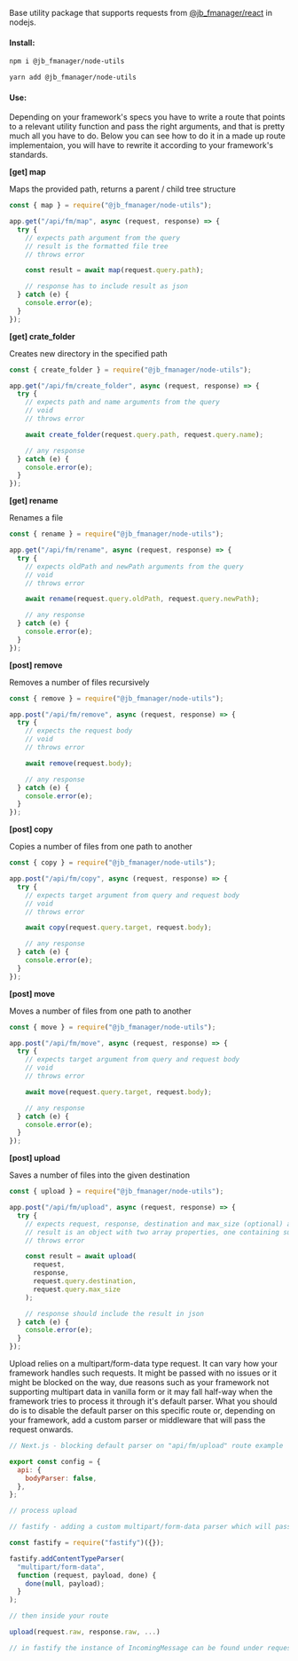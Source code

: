 <p>Base utility package that supports requests from <a href="https://github.com/jbystronski/jb-fmanager-react">@jb_fmanager/react</a> in nodejs.</p>

<h4>Install:</h4>

```bash
npm i @jb_fmanager/node-utils

yarn add @jb_fmanager/node-utils
```

<h4>Use:</h4>

<p>Depending on your framework's specs you have to write a route that points to a relevant utility function and pass the right arguments, and that is pretty much all you have to do. Below you can see how to do it in a made up route implementaion, you will have to rewrite it according to your framework's standards.</p>

<strong>[get] map</strong>

<span>Maps the provided path, returns a parent / child tree structure</span>

```js
const { map } = require("@jb_fmanager/node-utils");

app.get("/api/fm/map", async (request, response) => {
  try {
    // expects path argument from the query
    // result is the formatted file tree
    // throws error

    const result = await map(request.query.path);

    // response has to include result as json
  } catch (e) {
    console.error(e);
  }
});
```

<strong>[get] crate_folder</strong>

<span>Creates new directory in the specified path</span>

```js
const { create_folder } = require("@jb_fmanager/node-utils");

app.get("/api/fm/create_folder", async (request, response) => {
  try {
    // expects path and name arguments from the query
    // void
    // throws error

    await create_folder(request.query.path, request.query.name);

    // any response
  } catch (e) {
    console.error(e);
  }
});
```

<strong>[get] rename</strong>

<span>Renames a file</span>

```js
const { rename } = require("@jb_fmanager/node-utils");

app.get("/api/fm/rename", async (request, response) => {
  try {
    // expects oldPath and newPath arguments from the query
    // void
    // throws error

    await rename(request.query.oldPath, request.query.newPath);

    // any response
  } catch (e) {
    console.error(e);
  }
});
```

<strong>[post] remove</strong>

<span>Removes a number of files recursively</span>

```js
const { remove } = require("@jb_fmanager/node-utils");

app.post("/api/fm/remove", async (request, response) => {
  try {
    // expects the request body
    // void
    // throws error

    await remove(request.body);

    // any response
  } catch (e) {
    console.error(e);
  }
});
```

<strong>[post] copy</strong>

<span>Copies a number of files from one path to another</span>

```js
const { copy } = require("@jb_fmanager/node-utils");

app.post("/api/fm/copy", async (request, response) => {
  try {
    // expects target argument from query and request body
    // void
    // throws error

    await copy(request.query.target, request.body);

    // any response
  } catch (e) {
    console.error(e);
  }
});
```

<strong>[post] move</strong>

<span>Moves a number of files from one path to another</span>

```js
const { move } = require("@jb_fmanager/node-utils");

app.post("/api/fm/move", async (request, response) => {
  try {
    // expects target argument from query and request body
    // void
    // throws error

    await move(request.query.target, request.body);

    // any response
  } catch (e) {
    console.error(e);
  }
});
```

<strong>[post] upload</strong>

<span>Saves a number of files into the given destination</span>

```js
const { upload } = require("@jb_fmanager/node-utils");

app.post("/api/fm/upload", async (request, response) => {
  try {
    // expects request, response, destination and max_size (optional) arguments
    // result is an object with two array properties, one containing succesful and the other containing failed uploads
    // throws error

    const result = await upload(
      request,
      response,
      request.query.destination,
      request.query.max_size
    );

    // response should include the result in json
  } catch (e) {
    console.error(e);
  }
});
```

<p>Upload relies on a multipart/form-data type request. It can vary how your framework handles such requests. It might be passed with no issues or it might be blocked on the way, due reasons such as your framework not supporting multipart data in vanilla form or it may fall half-way when the framework tries to process it through it's default parser. What you should do is to disable the default parser on this specific route or, depending on your framework, add a custom parser or middleware that will pass the request onwards.</p>

```js
// Next.js - blocking default parser on "api/fm/upload" route example

export const config = {
  api: {
    bodyParser: false,
  },
};

// process upload
```

```js
// fastify - adding a custom multipart/form-data parser which will pass the request onwards

const fastify = require("fastify")({});

fastify.addContentTypeParser(
  "multipart/form-data",
  function (request, payload, done) {
    done(null, payload);
  }
);

// then inside your route

upload(request.raw, response.raw, ...)

// in fastify the instance of IncomingMessage can be found under request.raw,

```
